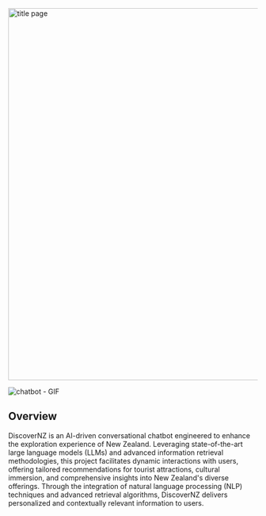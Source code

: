 
<img width="750" alt="title page" src="https://github.com/saimaansi13/DiscoverNZ-Chatbot-with-RAG-based-Retrieval/assets/125540201/b93b6f01-fc46-41e0-9e71-a3ab4f53eb98">




![chatbot - GIF](https://github.com/saimaansi13/DiscoverNZ-Chatbot-with-RAG-based-Retrieval/assets/125540201/45fa51c7-a3be-4766-8cb5-2baf09d68ddb)


## Overview
DiscoverNZ is an AI-driven conversational chatbot engineered to enhance the exploration experience of New Zealand. Leveraging state-of-the-art large language models (LLMs) and advanced information retrieval methodologies, this project facilitates dynamic interactions with users, offering tailored recommendations for tourist attractions, cultural immersion, and comprehensive insights into New Zealand's diverse offerings. Through the integration of natural language processing (NLP) techniques and advanced retrieval algorithms, DiscoverNZ delivers personalized and contextually relevant information to users.
